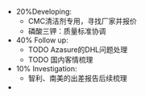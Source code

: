 - 20%Developing:
	- CMC清洁剂专用，寻找厂家并报价
	- 磷酸三钾：质量标准协调
- 40% Follow up:
	- TODO Azasure的DHL问题处理
	- TODO 国内客情梳理
- 10% Investigation:
	- 智利、南美的出差报告后续梳理
-